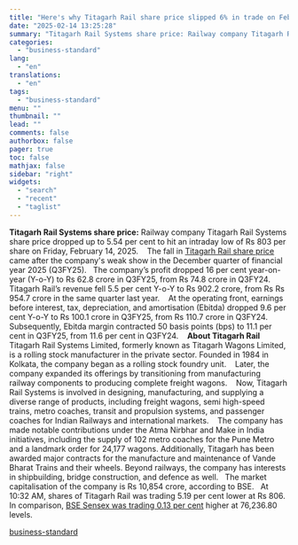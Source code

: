 ```yaml
---
title: "Here's why Titagarh Rail share price slipped 6% in trade on February 14"
date: "2025-02-14 13:25:28"
summary: "Titagarh Rail Systems share price: Railway company Titagarh Rail Systems share price dropped up to 5.54 per cent to hit an intraday low of Rs 803 per share on Friday, February 14, 2025. The fall in Titagarh Rail share price came after the company's weak show in the December quarter..."
categories:
  - "business-standard"
lang:
  - "en"
translations:
  - "en"
tags:
  - "business-standard"
menu: ""
thumbnail: ""
lead: ""
comments: false
authorbox: false
pager: true
toc: false
mathjax: false
sidebar: "right"
widgets:
  - "search"
  - "recent"
  - "taglist"
---
```


**Titagarh Rail Systems share price:** Railway company Titagarh Rail Systems share price dropped up to 5.54 per cent to hit an intraday low of Rs 803 per share on Friday, February 14, 2025. 
 
The fall in [Titagarh Rail share price](https://www.business-standard.com/markets/titagarh-rail-systems-ltd-share-price-19939.html) came after the company's weak show in the December quarter of financial year 2025 (Q3FY25).
 
The company’s profit dropped 16 per cent year-on-year (Y-o-Y) to Rs 62.8 crore in Q3FY25, from Rs 74.8 crore in Q3FY24.
 
Titagarh Rail’s revenue fell 5.5 per cent Y-o-Y to Rs 902.2 crore, from Rs Rs 954.7 crore in the same quarter last year. 
 
At the operating front, earnings before interest, tax, depreciation, and amortisation (Ebitda) dropped 9.6 per cent Y-o-Y to Rs 100.1 crore in Q3FY25, from Rs 110.7 crore in Q3FY24. 
 
Subsequently, Ebitda margin contracted 50 basis points (bps) to 11.1 per cent in Q3FY25, from 11.6 per cent in Q3FY24. 
 
**About Titagarh Rail**
 
Titagarh Rail Systems Limited, formerly known as Titagarh Wagons Limited, is a rolling stock manufacturer in the private sector. Founded in 1984 in Kolkata, the company began as a rolling stock foundry unit. 
 
Later, the company expanded its offerings by transitioning from manufacturing railway components to producing complete freight wagons. 
 
Now, Titagarh Rail Systems is involved in designing, manufacturing, and supplying a diverse range of products, including freight wagons, semi high-speed trains, metro coaches, transit and propulsion systems, and passenger coaches for Indian Railways and international markets. 
 
The company has made notable contributions under the Atma Nirbhar and Make in India initiatives, including the supply of 102 metro coaches for the Pune Metro and a landmark order for 24,177 wagons. Additionally, Titagarh has been awarded major contracts for the manufacture and maintenance of Vande Bharat Trains and their wheels. Beyond railways, the company has interests in shipbuilding, bridge construction, and defence as well.
 
The market capitalisation of the company is Rs 10,854 crore, according to BSE.
 
At 10:32 AM, shares of Titagarh Rail was trading 5.19 per cent lower at Rs 806. In comparison, [BSE Sensex was trading 0.13 per cent](https://www.business-standard.com/markets/news/stock-market-live-updates-modi-trump-meet-reciprocal-tariffs-sensex-nifty-feb-14-q3-results-hexaware-125021400153_1.html) higher at 76,236.80 levels.

[business-standard](https://www.business-standard.com/markets/news/here-s-why-titagarh-rail-share-price-slipped-5-in-trade-on-february-14-125021400574_1.html)
